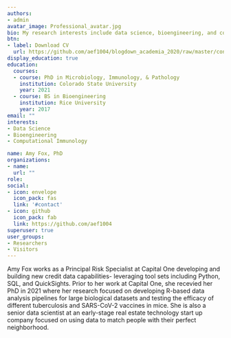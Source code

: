 ```yaml
---
authors:
- admin
avatar_image: Professional_avatar.jpg
bio: My research interests include data science, bioengineering, and computational immunology.
btn:
- label: Download CV
  url: https://github.com/aef1004/blogdown_academia_2020/raw/master/content/authors/admin/Amy%20Fox%20CV.pdf
display_education: true
education:
  courses:
  - course: PhD in Microbiology, Immunology, & Pathology
    institution: Colorado State University
    year: 2021
  - course: BS in Bioengineering
    institution: Rice University
    year: 2017
email: ""
interests:
- Data Science
- Bioengineering
- Computational Immunology

name: Amy Fox, PhD
organizations:
- name: 
  url: ""
role:
social:
- icon: envelope
  icon_pack: fas
  link: '#contact'
- icon: github
  icon_pack: fab
  link: https://github.com/aef1004
superuser: true
user_groups:
- Researchers
- Visitors
---
```


Amy Fox works as a Principal Risk Specialist at Capital One developing and building new credit data capabilities- leveraging tool sets including Python, SQL, and QuickSights. Prior to her work at Capital One, she recevied her PhD in 2021 where her research focused on developing R-based data analysis pipelines for large biological datasets and  testing the efficacy of different tuberculosis and SARS-CoV-2 vaccines in mice. She is also a senior data scientist at an early-stage real estate technology start up company focused on using data to match people with their perfect neighborhood. 


